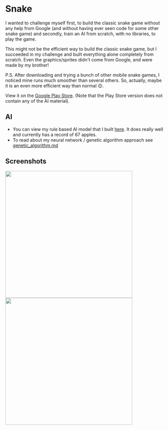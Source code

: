 # Snake
I wanted to challenge myself first, to build the classic snake game without any help from Google (and without having ever seen code for some other snake game) and secondly, train an AI from scratch, with no libraries, to play the game.

This might not be the efficient way to build the classic snake game, but I succeeded in my challenge and built everything alone completely from scratch. Even the graphics/sprites didn't come from Google, and were made by my brother!

P.S. After downloading and trying a bunch of other mobile snake games, I noticed mine runs much smoother than several others. So, actually, maybe it is an even more efficient way than normal 😊.

View it on the [Google Play Store](https://play.google.com/store/apps/details?id=com.palmatoro.snakeai). (Note that the Play Store version does not contain any of the AI material).

## AI
* You can view my rule based AI model that I built [here](lib/ai/better_ai.dart). It does really well and currently has a record of 67 apples. 
* To read about my neural network / genetic algorithm approach see [genetic_algorithm.md](lib/ai/genetic_algorithm)

## Screenshots
<img src="https://github.com/abpalmarini/snake_ai/blob/master/screenshots/playing_short.png" width="400">  <img src="https://github.com/abpalmarini/snake_ai/blob/master/screenshots/playing_long.png" width="400"> 

